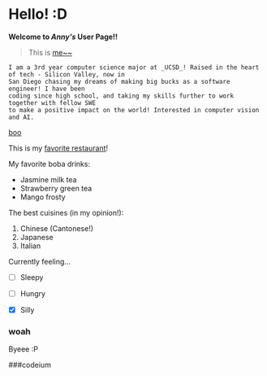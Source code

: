 # Hello! :D
**Welcome to *Anny's* User Page!!**
> This is [me~~](https://github.com/ayynny/CSE110/assets/61796361/47fa3192-bed5-4927-8177-9843c77e6d12)

```
I am a 3rd year computer science major at _UCSD_! Raised in the heart of tech - Silicon Valley, now in
San Diego chasing my dreams of making big bucks as a software engineer! I have been
coding since high school, and taking my skills further to work together with fellow SWE
to make a positive impact on the world! Interested in computer vision and AI.
```
[boo](#woah)

This is my [favorite restaurant](https://www.yelp.com/biz/poke-koma-alameda)!

My favorite boba drinks:
* Jasmine milk tea
* Strawberry green tea
* Mango frosty

The best cuisines (in my opinion!):
1. Chinese (Cantonese!)
2. Japanese
3. Italian

Currently feeling...
- [ ] Sleepy
- [ ] Hungry
- [x] Silly


### woah
Byeee :P

###codeium


